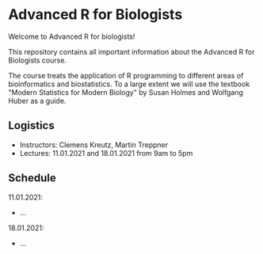 # Advanced R for Biologists

Welcome to Advanced R for biologists!

This repository contains all important information about the Advanced R for Biologists course.

The course treats the application of R programming to different areas of bioinformatics and biostatistics. To a large extent we will use the textbook "Modern Statistics for Modern Biology" by Susan Holmes and Wolfgang Huber as a guide. 

## Logistics  

- Instructors: Clemens Kreutz, Martin Treppner
- Lectures: 11.01.2021 and 18.01.2021 from 9am to 5pm

## Schedule  

11.01.2021:

- ...

18.01.2021:

- ...
